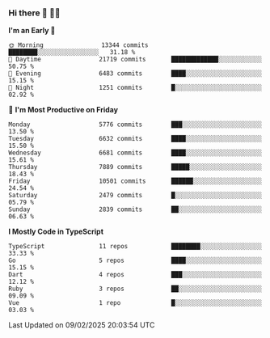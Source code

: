 ### Hi there 👋 🧑‍💻



<!--START_SECTION:waka-->
**I'm an Early 🐤** 

```text
🌞 Morning                13344 commits       ████████░░░░░░░░░░░░░░░░░   31.18 % 
🌆 Daytime                21719 commits       █████████████░░░░░░░░░░░░   50.75 % 
🌃 Evening                6483 commits        ████░░░░░░░░░░░░░░░░░░░░░   15.15 % 
🌙 Night                  1251 commits        █░░░░░░░░░░░░░░░░░░░░░░░░   02.92 % 
```
📅 **I'm Most Productive on Friday** 

```text
Monday                   5776 commits        ███░░░░░░░░░░░░░░░░░░░░░░   13.50 % 
Tuesday                  6632 commits        ████░░░░░░░░░░░░░░░░░░░░░   15.50 % 
Wednesday                6681 commits        ████░░░░░░░░░░░░░░░░░░░░░   15.61 % 
Thursday                 7889 commits        █████░░░░░░░░░░░░░░░░░░░░   18.43 % 
Friday                   10501 commits       ██████░░░░░░░░░░░░░░░░░░░   24.54 % 
Saturday                 2479 commits        █░░░░░░░░░░░░░░░░░░░░░░░░   05.79 % 
Sunday                   2839 commits        ██░░░░░░░░░░░░░░░░░░░░░░░   06.63 % 
```


**I Mostly Code in TypeScript** 

```text
TypeScript               11 repos            ████████░░░░░░░░░░░░░░░░░   33.33 % 
Go                       5 repos             ████░░░░░░░░░░░░░░░░░░░░░   15.15 % 
Dart                     4 repos             ███░░░░░░░░░░░░░░░░░░░░░░   12.12 % 
Ruby                     3 repos             ██░░░░░░░░░░░░░░░░░░░░░░░   09.09 % 
Vue                      1 repo              █░░░░░░░░░░░░░░░░░░░░░░░░   03.03 % 
```




 Last Updated on 09/02/2025 20:03:54 UTC
<!--END_SECTION:waka-->


